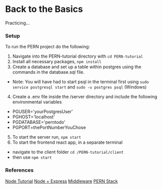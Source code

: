# Back to the Basics

Practicing...

### Setup

To run the PERN project do the following:

1. Navigate into the PERN-tutorial directory with `cd PERN-tutorial`
2. Install all necessary packages, `npm install`
3. Create a database and set up a table within postgres using the commands in the database.sql file.

- Note: You will have had to start psql in the terminal first using `sudo service postgresql start` and `sudo -u postgres psql` (Windows)

4. Create a .env file inside the /server directory and include the following environmental variables

- PGUSER='yourPostgresUser'
- PGHOST='localhost'
- PGDATABASE='perntodo'
- PGPORT=thePortNumberYouChose

5. To start the server run, `npm start`
6. To start the frontend react app, in a separate terminal

- navigate to the client folder `cd /PERN-tutorial/client`
- then use `npm start`

### References

[Node Tutorial](https://www.youtube.com/watch?v=TlB_eWDSMt4)
[Node + Express](https://www.youtube.com/watch?v=pKd0Rpw7O48)
[Middleware](https://www.youtube.com/watch?v=lY6icfhap2o)
[PERN Stack](https://www.youtube.com/watch?v=ldYcgPKEZC8)
